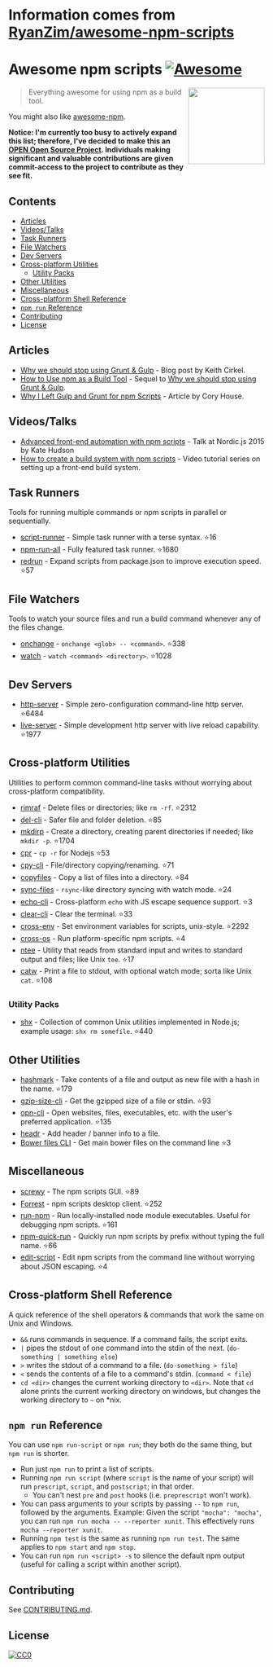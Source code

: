 # Information comes from [RyanZim/awesome-npm-scripts](https://github.com/RyanZim/awesome-npm-scripts)
# Awesome npm scripts [![Awesome](https://awesome.re/badge.svg)](https://awesome.re)

[<img src="npm-logo.png" align="right" width="150">](https://www.npmjs.com)

> Everything awesome for using npm as a build tool.

You might also like [awesome-npm](https://github.com/sindresorhus/awesome-npm).

**Notice: I'm currently too busy to actively expand this list; therefore, I've decided to make this an [OPEN Open Source Project](http://openopensource.org). Individuals making significant and valuable contributions are given commit-access to the project to contribute as they see fit.**

## Contents

<!-- START doctoc generated TOC please keep comment here to allow auto update -->
<!-- DON'T EDIT THIS SECTION, INSTEAD RE-RUN doctoc TO UPDATE -->


- [Articles](#articles)
- [Videos/Talks](#videostalks)
- [Task Runners](#task-runners)
- [File Watchers](#file-watchers)
- [Dev Servers](#dev-servers)
- [Cross-platform Utilities](#cross-platform-utilities)
  - [Utility Packs](#utility-packs)
- [Other Utilities](#other-utilities)
- [Miscellaneous](#miscellaneous)
- [Cross-platform Shell Reference](#cross-platform-shell-reference)
- [`npm run` Reference](#npm-run-reference)
- [Contributing](#contributing)
- [License](#license)

<!-- END doctoc generated TOC please keep comment here to allow auto update -->

## Articles

- [Why we should stop using Grunt & Gulp](https://www.keithcirkel.co.uk/why-we-should-stop-using-grunt/) - Blog post by Keith Cirkel.
- [How to Use npm as a Build Tool](https://www.keithcirkel.co.uk/how-to-use-npm-as-a-build-tool/) - Sequel to [Why we should stop using Grunt & Gulp](https://www.keithcirkel.co.uk/why-we-should-stop-using-grunt/).
- [Why I Left Gulp and Grunt for npm Scripts](https://medium.freecodecamp.com/why-i-left-gulp-and-grunt-for-npm-scripts-3d6853dd22b8) -  Article by Cory House.

## Videos/Talks

- [Advanced front-end automation with npm scripts](https://www.youtube.com/watch?v=0RYETb9YVrk) - Talk at Nordic.js 2015 by Kate Hudson
- [How to create a build system with npm scripts](http://www.penta-code.com/how-to-create-a-build-system-with-npm-scripts/) - Video tutorial series on setting up a front-end build system.

## Task Runners

Tools for running multiple commands or npm scripts in parallel or sequentially.

- [script-runner](https://github.com/paulpflug/script-runner) - Simple task runner with a terse syntax. :star:16
- [npm-run-all](https://github.com/mysticatea/npm-run-all) - Fully featured task runner. :star:1680
- [redrun](https://github.com/coderaiser/redrun) - Expand scripts from package.json to improve execution speed. :star:57

## File Watchers

Tools to watch your source files and run a build command whenever any of the files change.

- [onchange](https://github.com/Qard/onchange) - `onchange <glob> -- <command>`. :star:338
- [watch](https://github.com/mikeal/watch) - `watch <command> <directory>`. :star:1028

## Dev Servers

- [http-server](https://github.com/indexzero/http-server) - Simple zero-configuration command-line http server. :star:6484
- [live-server](https://github.com/tapio/live-server) - Simple development http server with live reload capability. :star:1977

## Cross-platform Utilities

Utilities to perform common command-line tasks without worrying about cross-platform compatibility.

- [rimraf](https://github.com/isaacs/rimraf) - Delete files or directories; like `rm -rf`. :star:2312
- [del-cli](https://github.com/sindresorhus/del-cli) - Safer file and folder deletion. :star:85
- [mkdirp](https://github.com/substack/node-mkdirp) - Create a directory, creating parent directories if needed; like `mkdir -p`. :star:1704
- [cpr](https://github.com/davglass/cpr) - `cp -r` for Nodejs :star:53
- [cpy-cli](https://github.com/sindresorhus/cpy-cli) - File/directory copying/renaming. :star:71
- [copyfiles](https://github.com/calvinmetcalf/copyfiles) - Copy a list of files into a directory. :star:84
- [sync-files](https://github.com/byteclubfr/node-sync-files) - `rsync`-like directory syncing with watch mode. :star:24
- [echo-cli](https://github.com/iamakulov/echo-cli) - Cross-platform `echo` with JS escape sequence support. :star:3
- [clear-cli](https://github.com/sindresorhus/clear-cli) - Clear the terminal. :star:33
- [cross-env](https://github.com/kentcdodds/cross-env) - Set environment variables for scripts, unix-style. :star:2292
- [cross-os](https://github.com/milewski/cross-os) - Run platform-specific npm scripts. :star:4
- [ntee](https://github.com/stefanmaric/ntee) - Utility that reads from standard input and writes to standard output and files; like Unix `tee`. :star:17
- [catw](https://github.com/substack/catw) - Print a file to stdout, with optional watch mode; sorta like Unix `cat`. :star:108

### Utility Packs

- [shx](https://github.com/shelljs/shx) - Collection of common Unix utilities implemented in Node.js; example usage: `shx rm somefile`. :star:440

## Other Utilities

- [hashmark](https://github.com/keithamus/hashmark) -  Take contents of a file and output as new file with a hash in the name. :star:179
- [gzip-size-cli](https://github.com/sindresorhus/gzip-size-cli) - Get the gzipped size of a file or stdin. :star:93
- [opn-cli](https://github.com/sindresorhus/opn-cli) - Open websites, files, executables, etc. with the user's preferred application. :star:135
- [headr](https://github.com/heldr/headr) - Add header / banner info to a file.
- [Bower files CLI](https://github.com/thompsonemerson/bower-files-cli) - Get main bower files on the command line :star:3

## Miscellaneous

- [screwy](https://github.com/samueleaton/screwy) - The npm scripts GUI. :star:89
- [Forrest](https://github.com/stefanjudis/forrest) - npm scripts desktop client. :star:252
- [run-npm](https://github.com/timoxley/npm-run) - Run locally-installed node module executables. Useful for debugging npm scripts. :star:161
- [npm-quick-run](https://github.com/bahmutov/npm-quick-run) - Quickly run npm scripts by prefix without typing the full name. :star:66
- [edit-script](https://github.com/RyanZim/edit-script) - Edit npm scripts from the command line without worrying about JSON escaping. :star:4

## Cross-platform Shell Reference

A quick reference of the shell operators & commands that work the same on Unix and Windows.

- `&&` runs commands in sequence. If a command fails, the script exits.
- `|` pipes the stdout of one command into the stdin of the next. (`do-something | something else`)
- `>` writes the stdout of a command to a file. (`do-something > file`)
- `<` sends the contents of a file to a command's stdin. (`command < file`)
- `cd <dir>` changes the current working directory to `<dir>`. Note that `cd` alone prints the current working directory on windows, but changes the working directory to `~` on \*nix.

## `npm run` Reference

You can use `npm run-script` or `npm run`; they both do the same thing, but `npm run` is shorter.

- Run just `npm run` to print a list of scripts.
- Running `npm run script` (where `script` is the name of your script) will run `prescript`, `script`, and `postscript`; in that order.
  - You can't nest `pre` and `post` hooks (i.e. `preprescript` won't work).
- You can pass arguments to your scripts by passing `--` to `npm run`, followed by the arguments. Example: Given the script `"mocha": "mocha"`, you can run `npm run mocha -- --reporter xunit`. This effectively runs `mocha --reporter xunit`.
- Running `npm test` is the same as running `npm run test`. The same applies to `npm start` and `npm stop`.
- You can run `npm run <script> -s` to silence the default npm output (useful for calling a script within another script).

## Contributing

See [CONTRIBUTING.md](https://github.com/RyanZim/awesome-npm-scripts/blob/master/CONTRIBUTING.md).

## License

[![CC0](http://mirrors.creativecommons.org/presskit/buttons/88x31/svg/cc-zero.svg)](https://creativecommons.org/publicdomain/zero/1.0/)

